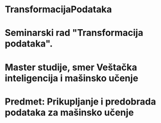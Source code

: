 # TransformacijaPodataka
# Seminarski rad "Transformacija podataka". 
# Master studije, smer Veštačka inteligencija i mašinsko učenje
# Predmet: Prikupljanje i predobrada podataka za mašinsko učenje
